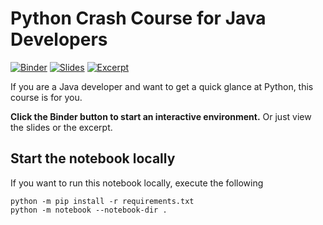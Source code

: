 # Python Crash Course for Java Developers

[![Binder](https://mybinder.org/badge_logo.svg)](https://mybinder.org/v2/gh/blu3r4y/python-for-java-developers/main?filepath=presentation.ipynb)
[![Slides](https://img.shields.io/website?label=slides&logo=github&up_message=online&url=https%3A%2F%2Fblu3r4y.github.io%2Fpython-for-java-developers)](https://blu3r4y.github.io/python-for-java-developers)
[![Excerpt](https://img.shields.io/website?label=excerpt&logo=github&up_message=online&url=https%3A%2F%2Fblu3r4y.github.io%2Fpython-for-java-developers%2Fexcerpt.html)](https://blu3r4y.github.io/python-for-java-developers/excerpt.html)

If you are a Java developer and want to get a quick glance at Python, this course is for you.

**Click the Binder button to start an interactive environment.** Or just view the slides or the excerpt.

## Start the notebook locally

If you want to run this notebook locally, execute the following

    python -m pip install -r requirements.txt
    python -m notebook --notebook-dir .
